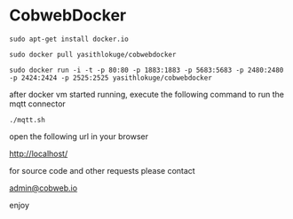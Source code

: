 # CobwebDocker

```sudo apt-get install docker.io```

```sudo docker pull yasithlokuge/cobwebdocker```

```sudo docker run -i -t -p 80:80 -p 1883:1883 -p 5683:5683 -p 2480:2480 -p 2424:2424 -p 2525:2525 yasithlokuge/cobwebdocker ```


after docker vm started running, execute the following command to run the mqtt connector

``` ./mqtt.sh ```

open the following url in your browser

[http://localhost/](http://localhost/)

for source code and other requests please contact

[admin@cobweb.io](mailto:admin@cobweb.io)

enjoy
